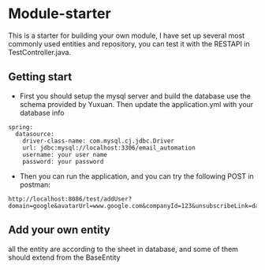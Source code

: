# Module-starter
This is a starter for building your own module, I have set up several most commonly used entities and repository, you can test it with the RESTAPI in TestController.java.
## Getting start
- First you should setup the mysql server and build the database use the schema provided by Yuxuan. Then update the application.yml with your database info
```
spring:
  datasource:
    driver-class-name: com.mysql.cj.jdbc.Driver
    url: jdbc:mysql://localhost:3306/email_automation
    username: your user name
    password: your password
```
- Then you can run the application, and you can try the following POST in postman:  
```
http://localhost:8086/test/addUser?domain=google&avatarUrl=www.google.com&companyId=123&unsubscribeLink=dawjiotawfjkpa&subsriptionType=dwadsad&createdBy=1&password_hash=123&subscriptionType=ss&unsubscribeType=32&username=aag&apiKey=12333
```
## Add your own entity
all the entity are according to the sheet in database, and some of them should extend from the BaseEntity
